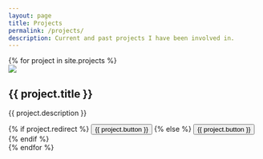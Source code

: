 ```yaml
---
layout: page
title: Projects
permalink: /projects/
description: Current and past projects I have been involved in.
---
```


<main class="project-grid">
    {% for project in site.projects %}
    <article>
        <img src="{{ project.img | prepend: site.baseurl | prepend: site.url }}"/>
        <div class="project-text">
            <h1>{{ project.title }}</h1>
            <p>{{ project.description }}</p>
            {% if project.redirect %}
                <button onclick="window.open('{{ project.redirect }}', '_blank')" type="button">{{ project.button }}</button>
            {% else %}
                <button onclick="window.location='{{ project.url | prepend: site.baseurl | prepend: site.url }}'" type="button">{{ project.button }}</button>
            {% endif %}
        </div>
    </article>
    {% endfor %}
</main>
